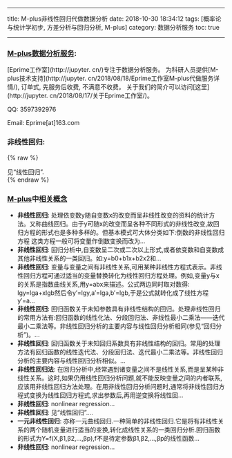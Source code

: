 
---
title: M-plus非线性回归代做数据分析
date: 2018-10-30 18:34:12
tags: [概率论与统计学初步, 方差分析与回归分析, M-plus]
category: 数据分析服务
toc: true

---



<span></span>
<!-- more -->

### [M-plus](/tags/M-plus/)[数据分析服务](/categories/数据分析服务/):
[Eprime工作室](http://jupyter. cn/)专注于数据分析服务。
为科研人员提供[M-plus技术支持](http://jupyter. cn/2018/08/18/Eprime工作室M-plus代做服务详情/), 订单式, 先服务后收费, 不满意不收费。
关于我们的简介可以访问[这里](http://jupyter. cn/2018/08/17/关于Eprime工作室/)。

QQ: 3597392976

Email: Eprime[at]163.com



### 非线性回归:

{% raw %}
<div class="p1">见“线性回归”.</div>
{% endraw %}



### [M-plus](/tags/M-plus/)中[相关概念](/categories/数据分析服务)

- **非线性回归**: 处理依变数y随自变数x的改变而呈非线性改变的资料的统计方法。又称曲线回归。由于y可随x的改变而呈各种不同形式的非线性改变,故回归方程的形式也是多种多样的。但基本模式可大体分类如下:倒数的非线性回归方程 这类方程一般可将变量作倒数变换而改为...
- **非线性回归**: 回归分析中,自变数呈二次或二次以上形式,或者依变数和自变数成其他非线性关系的一类回归。如:y=b0+b1x+b2x2和...
- **非线性回归**: 变量与变量之间有非线性关系,可用某种非线性方程式表示。非线性回归方程可通过适当的变量替换转化为线性回归方程处理。例如,变量y与x的关系是指数曲线关系,用y=abx来描述。公式两边同时取对数得: lgy=lga+xlgb然后令y′=lgy,a′=lga,b′=lgb,于是公式就转化成了线性方程y′=a...
- **非线性回归**: 回归函数关于未知参数具有非线性结构的回归。处理非线性回归的常用方法有:回归函数的线性化法、分段回归法、非线性最小二乘法——迭代最小二乘法等。非线性回归分析的主要内容与线性回归分析相同(参见“回归分析”)。...
- **非线性回归**: 回归函数关于未知回归系数具有非线性结构的回归。常用的处理方法有回归函数的线性迭代法、分段回归法、迭代最小二乘法等。非线性回归分析的主要内容与线性回归分析相似。...
- **非线性回归法**: 在回归分析中,经常遇到诸变量之间不是线性关系,而是呈某种非线性关系。这时,如果仍用线性回归分析问题,就不能反映变量之间的内者联系,应该用非线性回归方法处理。在用非线性回归分析问题时,通常将非线性回归方程式变换为线性回归方程式,求出参数后,再用逆变换将线性回...
- **非线性回归**: nonlinear regression...
- **非线性回归**: 见“线性回归”....
- **一元非线性回归**: 亦称一元曲线回归.一种简单的非线性回归.它是将有非线性关系的两个随机变量进行适当的变换,转化成线性关系的一类回归分析.回归函数的形式为Y=f(X,β1,β2,…,βp),f不是待定参数β1,β2,…,βp的线性函数...
- **非线性回归**: nonlinear regression...





